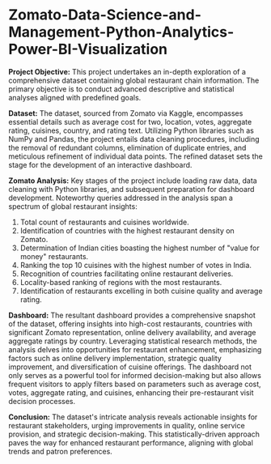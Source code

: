 # Zomato-Data-Science-and-Management-Python-Analytics-Power-BI-Visualization

**Project Objective:**
This project undertakes an in-depth exploration of a comprehensive dataset containing global restaurant chain information. The primary objective is to conduct advanced descriptive and statistical analyses aligned with predefined goals.

**Dataset:**
The dataset, sourced from Zomato via Kaggle, encompasses essential details such as average cost for two, location, votes, aggregate rating, cuisines, country, and rating text. Utilizing Python libraries such as NumPy and Pandas, the project entails data cleaning procedures, including the removal of redundant columns, elimination of duplicate entries, and meticulous refinement of individual data points. The refined dataset sets the stage for the development of an interactive dashboard.

**Zomato Analysis:**
Key stages of the project include loading raw data, data cleaning with Python libraries, and subsequent preparation for dashboard development. Noteworthy queries addressed in the analysis span a spectrum of global restaurant insights:

1. Total count of restaurants and cuisines worldwide.
2. Identification of countries with the highest restaurant density on Zomato.
3. Determination of Indian cities boasting the highest number of "value for money" restaurants.
4. Ranking the top 10 cuisines with the highest number of votes in India.
5. Recognition of countries facilitating online restaurant deliveries.
6. Locality-based ranking of regions with the most restaurants.
7. Identification of restaurants excelling in both cuisine quality and average rating.

**Dashboard:**
The resultant dashboard provides a comprehensive snapshot of the dataset, offering insights into high-cost restaurants, countries with significant Zomato representation, online delivery availability, and average aggregate ratings by country. Leveraging statistical research methods, the analysis delves into opportunities for restaurant enhancement, emphasizing factors such as online delivery implementation, strategic quality improvement, and diversification of cuisine offerings. The dashboard not only serves as a powerful tool for informed decision-making but also allows frequent visitors to apply filters based on parameters such as average cost, votes, aggregate rating, and cuisines, enhancing their pre-restaurant visit decision processes.

**Conclusion:**
The dataset's intricate analysis reveals actionable insights for restaurant stakeholders, urging improvements in quality, online service provision, and strategic decision-making. This statistically-driven approach paves the way for enhanced restaurant performance, aligning with global trends and patron preferences.

